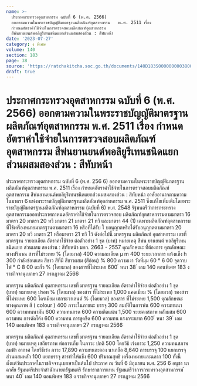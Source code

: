 ```yaml
---
name: >-
  ประกาศกระทรวงอุตสาหกรรม ฉบับที่ 6 (พ.ศ. 2566)
  ออกตามความในพระราชบัญญัติมาตรฐานผลิตภัณฑ์อุตสาหกรรม   พ.ศ. 2511 เรื่อง 
  กำหนดอัตราค่าใช้จ่ายในการตรวจสอบผลิตภัณฑ์อุตสาหกรรม
  สีพ่นยานยนต์พอลิยูรีเทนชนิดแยกส่วนผสมสองส่วน : สีทับหน้า
date: '2023-07-27'
category: ง พิเศษ
volume: 140
section: 183
page: 38
source: 'https://ratchakitcha.soc.go.th/documents/140D183S0000000003800.pdf'
draft: true
---
```


# ประกาศกระทรวงอุตสาหกรรม ฉบับที่ 6 (พ.ศ. 2566) ออกตามความในพระราชบัญญัติมาตรฐานผลิตภัณฑ์อุตสาหกรรม   พ.ศ. 2511 เรื่อง  กำหนดอัตราค่าใช้จ่ายในการตรวจสอบผลิตภัณฑ์อุตสาหกรรม สีพ่นยานยนต์พอลิยูรีเทนชนิดแยกส่วนผสมสองส่วน : สีทับหน้า

ประกาศกระทรวงอุตสาหกรรม ฉบับที่ 6 (พ.ศ. 256 6) ออกตามความในพระราชบัญญัติมาตรฐานผลิตภัณฑ์อุตสาหกรรม พ.ศ. 2511 เรื่อง กำหนดอัตราค่าใช้จ่ายในการตรวจสอบผลิตภัณฑ์อุตสาหกรรม สีพ่นยานยนต์พอลิยูรีเทนชนิดแยกส่วนผสมสองส่วน : สีทับหน้า อาศัยอานาจตามความในมาตรา 6 แห่งพระราชบัญญัติมาตรฐานผลิตภัณฑ์อุตสาหกรรม พ.ศ. 2511 ซึ่งแก้ไขเพิ่มเติมโดยพระราชบัญญัติมาตรฐานผลิตภัณฑ์อุตสาหกรรม (ฉบับที่ 6) พ.ศ. 2548 รัฐมนตรีว่าการกระทรวงอุตสาหกรรมออกประกาศกาหนดอัตราค่าใช้จ่ายในการตรวจสอบ ผลิตภัณฑ์อุตสาหกรรมตามมาตรา 16 มาตรา 20 มาตรา 20 ทวิ มาตรา 21 มาตรา 21 ทวิ และมาตรา 44 (1) เฉพาะผลิตภัณฑ์อุตสาหกรรมที่ใช้เครื่องหมายมาตรฐานตามมาตรา 16 หรือที่ได้รับ ใ บอนุญาตหรือได้รับอนุญาตตามมาตรา 20 มาตรา 20 ทวิ มาตรา 21 หรือมาตรา 21 ทวิ ไว้ ดังต่อไปนี้ มาตรฐาน ผลิตภัณฑ์ อุตสาหกรรม เลขที่ มาตรฐาน รายละเอียด อัตราค่าใช้จ่าย ต่อตัวอย่าง 1 ชุด (บาท) หมายเหตุ สีพ่น ยานยนต์ พอลิยูรีเทน ชนิดแยก ส่วนผสม สองส่วน : สีทับหน้า มอก. 2663 - 2557 คุณลักษณะ ที่ต้องการ คุณลักษณะ ทางปริมาณ สารที่ไม่ระเหย % (โดยมวล) 400 ความละเอียด μ m 400 ระยะเวลาการ แห้งแข็ง h 300 กำลังซ่อนแสง สีขาว สีที่มี สีขาวผสม (สีอ่อน) % 800 ความเงา วัดที่มุม 60 ° 6 00 จุดวาบไฟ ° C 8 00 ตะกั่ว % (โดยมวล) ของสารที่ไม่ระเหย 600 ้ หนา 38 ่ เลม 140 ตอนพิเศษ 183 ง ราชกิจจานุเบกษา 27 กรกฎาคม 2566

มาตรฐาน ผลิตภัณฑ์ อุตสาหกรรม เลขที่ มาตรฐาน รายละเอียด อัตราค่าใช้จ่าย ต่อตัวอย่าง 1 ชุด (บาท) หมายเหตุ ปรอท % (โดยมวล) ของสาร ที่ไม่ระเหย 1,000 แคดเมียม % (โดยมวล) ของสาร ที่ไม่ระเหย 600 โครเมียม เฮกซะวาเลนต์ % (โดยมวล) ของสาร ที่ไม่ระเหย 1,500 คุณลักษณะ ทางคุณภาพ สี ( colour ) 400 ภาวะในภาชนะ บรรจุ 300 สมบัติในการพ่น 600 ความทนนา 600 ความทนนามัน 600 ความทนกรด 600 ความติดแน่น 1,500 ระยะคงสภาพ หลังผสม 600 ความทน การดัดโค้ง 600 ความทน การขูดขีด 600 ความทน แรงกระแทก 600 ้ หนา 39 ่ เลม 140 ตอนพิเศษ 183 ง ราชกิจจานุเบกษา 27 กรกฎาคม 2566

มาตรฐาน ผลิตภัณฑ์ อุตสาหกรรม เลขที่ มาตรฐาน รายละเอียด อัตราค่าใช้จ่าย ต่อตัวอย่าง 1 ชุด (บาท) หมายเหตุ เสถียรภาพ ต่อการเก็บ ในภาวะ ปกติ 500 โดยวิธี เร่งภาวะ 1,250 ความทนสภาพลมฟ้า อากาศ โดยวิธีเร่ง ภาวะ 17,890 ความทนละออง นาเกลือ 8,640 การบรรจุ 100 แยกบรรจุ ส่วนผสมหลัก 100 แยกบรรจุ สารทำให้แข็ง 600 ปริมาณสุทธิ เครื่องหมายและฉลาก 100 ทั้งนี้ ตั้งแต่วันประกาศในราชกิจจานุเบกษาเป็นต้นไป ประกาศ ณ วันที่ 6 มิถุนายน พ.ศ. 256 6 อนุชา นาคาศัย รัฐมนตรีประจำสำนักนายกรัฐมนตรี รักษาราชการแทน รัฐมนตรีว่าการกระทรวงอุตสาหกรรม ้ หนา 40 ่ เลม 140 ตอนพิเศษ 183 ง ราชกิจจานุเบกษา 27 กรกฎาคม 2566
